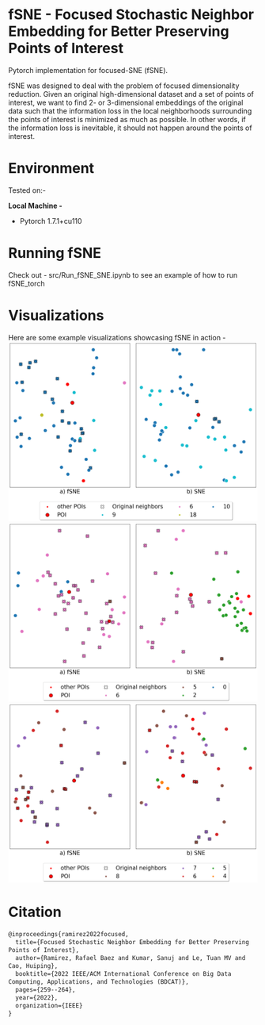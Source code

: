 # fSNE - Focused Stochastic Neighbor Embedding for Better Preserving Points of Interest
Pytorch implementation for focused-SNE (fSNE).

fSNE was designed to deal with the problem of focused dimensionality reduction. Given an original high-dimensional dataset and a set of points of interest, 
we want to find 2- or 3-dimensional embeddings of the original data such that the information loss 
in the local neighborhoods surrounding the points of interest is minimized as much as possible. In other words, if the information loss is inevitable, it should not happen around the points of interest.

# Environment
Tested on:-

**Local Machine -**
<ul>
  <li>Pytorch 1.7.1+cu110</li>
</ul>

# Running fSNE
Check out - src/Run_fSNE_SNE.ipynb to see an example of how to run fSNE_torch

# Visualizations
Here are some example visualizations showcasing fSNE in action - <br/>
![vis1](/visualizations/original_fsne_sne_20News.png)
![vis1](/visualizations/original_fsne_sne_mnist.png)
![vis1](/visualizations/original_fsne_sne_Wine.png)

# Citation 
```
@inproceedings{ramirez2022focused,
  title={Focused Stochastic Neighbor Embedding for Better Preserving Points of Interest},
  author={Ramirez, Rafael Baez and Kumar, Sanuj and Le, Tuan MV and Cao, Huiping},
  booktitle={2022 IEEE/ACM International Conference on Big Data Computing, Applications, and Technologies (BDCAT)},
  pages={259--264},
  year={2022},
  organization={IEEE}
}
```
